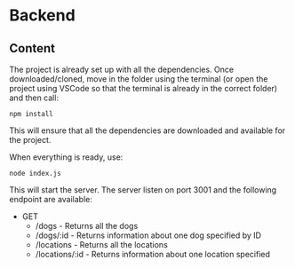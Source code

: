# Backend
## Content
The project is already set up with all the dependencies. Once downloaded/cloned, move in the folder using the terminal (or open the project using VSCode so that the terminal is already in the correct folder) and then call:

    npm install

This will ensure that all the dependencies are downloaded and available for the project.

When everything is ready, use:

    node index.js

This will start the server. The server listen on port 3001 and the following endpoint are available:

- GET
  - /dogs - Returns all the dogs 
  - /dogs/:id - Returns information about one dog specified by ID
  - /locations - Returns all the locations
  - /locations/:id - Returns information about one location specified 